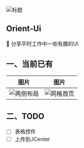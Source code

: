 ![标题](https://github.com/mCyp/Orient-Ui/blob/master/picture/cover.png)

## Orient-Ui

🍉  分享平时工作中一些有趣的UI

## 一、当前已有

|                             图片                             |                             图片                             |
| :----------------------------------------------------------: | :----------------------------------------------------------: |
| ![两侧布局](https://github.com/mCyp/Orient-Ui/blob/master/picture/两侧布局.png) | ![网格首页](https://github.com/mCyp/Orient-Ui/blob/master/picture/网格首页.png) |

## 二、TODO

- [ ] 表格控件
- [ ] 上传到JCenter